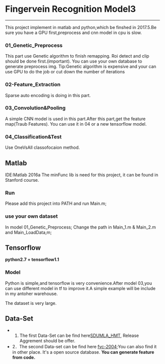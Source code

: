 # Fingervein Recognition Model3
---
This project implement in matlab and python,which be finshed in 2017.5.Be sure you have a GPU first,preprocess and cnn model in cpu is slow.

### 01_Genetic_Preprocess
This part use Genetic algorithm to finish remapping.
Roi detect and clip should be done first.(important).
You can use your own database to generate preprocess img.
Tip:Genetic algorithm is expensive and your can use GPU to do the job or cut down the number of iterations
### 02-Feature_Extraction
Sparse auto encoding is doing in this part.
### 03_Convolution&Pooling
A simple CNN model is used in this part.After this part,get the feature map(Traub Features). You can use it in 04 or a new tensorflow model.
### 04_Classification&Test
Use OneVsAll classofocaion method.
 
## Matlab
IDE:Matlab 2016a
The minFunc lib is need for this project, it can be found in Stanford course.
### Run
Please add this project into PATH and run Main.m;

### use your own dataset
In model 01_Genetic_Preprocess;  Change the path in Main_1.m & Main_2.m and Main_LoadData,m;
## Tensorflow
**python2.7 + tensorflow1.1**
### Model
Python is simple,and tensorflow is very convenience.After model 03,you can use different model in tf to improve it.A simple example will be include in my antoher warehouse.

The dataset is very large.
## Data-Set
* 1. The first Data-Set can be find here[SDUMLA_HMT](http://mla.sdu.edu.cn/info/1006/1195.htm), Release Aggrement should be offer.
* 2．The second Data-set can be find here [fvc-2004](http://bias.csr.unibo.it/fvc2004/download.asp);You can also find it in other place. It's a open source database.
**You can generate feature from code.**
